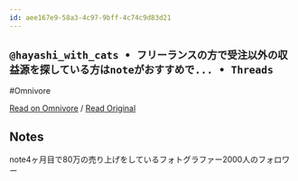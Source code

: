 ```yaml
---
id: aee167e9-58a3-4c97-9bff-4c74c9d83d21
---
```


## `@hayashi_with_cats • フリーランスの方で受注以外の収益源を探している方はnoteがおすすめで... • Threads`
#Omnivore

[Read on Omnivore](https://omnivore.app/me/https-www-threads-net-hayashi-with-cats-post-c-9-y-7-c-i-0-jais--190e4c9584b) / [Read Original](https://www.threads.net/@hayashi_with_cats/post/C9y7cI0Jais/?xmt=AQGzx1jmr8OFbzQ_8SdSQDvmcgG468ZONv7-OrARFNokgg)

## Notes

note4ヶ月目で80万の売り上げをしているフォトグラファー2000人のフォロワー

